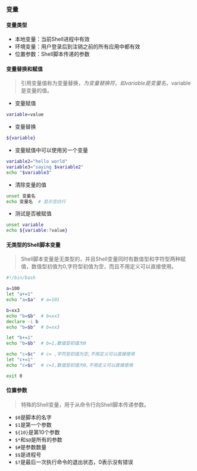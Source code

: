 
### 变量


#### 变量类型

* 本地变量：当前Shell进程中有效
* 环境变量：用户登录后到注销之前的所有应用中都有效
* 位置参数：Shell脚本传递的参数


#### 变量替换和赋值

> 引用变量值称为变量替换，$为变量替换符，如variable是变量名，$variable是变量的值。

* 变量赋值
```bash
variable=value
```

* 变量替换
```bash
${variable}
```

* 变量赋值中可以使用另一个变量
```bash
variable2="hello world"
variable3="saying $variable2"
echo "$variable3"
```

* 清除变量的值
```bash
unset 变量名
echo 变量名  # 显示空白行
```

* 测试是否被赋值
```bash
unset variable
echo ${variable:?value}
```

#### 无类型的Shell脚本变量

> Shell脚本变量是无类型的，并且Shell变量同时有数值型和字符型两种赋值，数值型初值为0,字符型初值为空，而且不用定义可以直接使用。

```bash
#!/bin/bash

a=100
let "a+=1"
echo "a=$a"  # a=101

b=xx3
echo "b=$b"  # b=xx3
declare -i b
echo "b=$b"  # b=xx3

let "b+=1"
echo "b=$b"  # b=1,数值型初值为0

echo "c=$c"  # c= ,字符型初值为空,不用定义可以直接使用
let "c+=1"
echo "c=$c"  # c=1,数值型初值为0,不用定义可以直接使用

exit 0
```


#### 位置参数

> 特殊的Shell变量，用于从命令行向Shell脚本传递参数。

* `$0`是脚本的名字
* `$1`是第一个参数
* `${10}`是第10个参数
* `$*`和`$@`是所有的参数
* `$#`是参数数量
* `$$`是进程号
* `$?`是最后一次执行命令的退出状态，0表示没有错误

